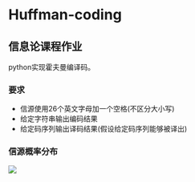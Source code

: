 # Huffman-coding
## 信息论课程作业
python实现霍夫曼编译码。
### 要求
- 信源使用26个英文字母加一个空格(不区分大小写)
- 给定字符串输出编码结果
- 给定码序列输出译码结果(假设给定码序列能够被译出)

### 信源概率分布
![](C:\Users\58308\Desktop\test.jpg)

